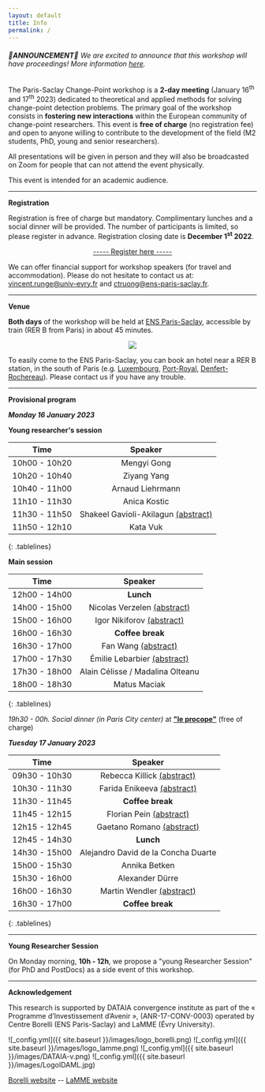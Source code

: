 ```yaml
---
layout: default
title: Info
permalink: /
---
```


###### 🎊**ANNOUNCEMENT**🥳 We are excited to announce that this workshop will have proceedings! More information [here](https://parissaclaychangepoint.github.io/proceedings/).

The Paris-Saclay Change-Point workshop is a **2-day meeting** (January 16<sup>th</sup> and 17<sup>th</sup> 2023) dedicated to theoretical and applied methods for solving change-point detection problems. The primary goal of the workshop consists in **fostering new interactions** within the European community of change-point researchers. This event is **free of charge** (no registration fee) and open to anyone willing to contribute to the development of the field (M2 students, PhD, young and senior researchers). 

All presentations will be given in person and they will also be broadcasted on Zoom for people that can not attend the event physically.

This event is intended for an academic audience.

***

**Registration**

Registration is free of charge but mandatory.
Complimentary lunches and a social dinner will be provided. The number of participants is limited, so please register in advance. Registration closing date is **December 1<sup>st</sup> 2022**.

<p style="text-align: center;">
<a href="https://docs.google.com/forms/d/e/1FAIpQLSdrJDJYCFtiO1Pe1R85hQrI1LLHs-W2fCg9wWRxKjeeWaZckg/viewform?usp=sf_link">----- Register here -----</a>
</p>

We can offer financial support for workshop speakers (for travel and accommodation). Please do not hesitate to contact us at: <vincent.runge@univ-evry.fr> and <ctruong@ens-paris-saclay.fr>.

***

**Venue**

**Both days** of the workshop will be held at [ENS Paris-Saclay](https://ens-paris-saclay.fr/en/school/how-find-us), accessible by train (RER B from Paris) in about 45 minutes.

<p align="center">
  <img src="{{ site.baseurl }}/images/saclay.jpg" />
</p>

To easily come to the ENS Paris-Saclay, you can book an hotel near a RER B station, in the south of Paris (e.g. [Luxembourg](https://www.google.com/maps/place/Luxembourg/@48.845577,2.3376633,17z/data=!4m12!1m6!3m5!1s0x47e671c33a656971:0x41baf015b89f5c5c!2sGare+du+Luxembourg!8m2!3d48.845577!4d2.339852!3m4!1s0x47e671c33a656971:0x775f3a3f84e1ed14!8m2!3d48.8467695!4d2.3403078), [Port-Royal](https://www.google.com/maps/place/Port-Royal/@48.8399336,2.3328432,17z/data=!3m1!4b1!4m5!3m4!1s0x47e671c6c9a39529:0xfac9ddcce3850f8!8m2!3d48.8399337!4d2.3370704), [Denfert-Rochereau](https://www.google.com/maps/place/Denfert-Rochereau/@48.83418,2.3304913,17z/data=!3m1!4b1!4m5!3m4!1s0x47e671b83527a005:0x3fcd842d558f4439!8m2!3d48.83418!4d2.33268)).
Please contact us if you have any trouble.


***

**Provisional program**

***Monday 16 January 2023***

**Young researcher's session**

<style>
.tablelines table, .tablelines td, .tablelines th {
        border: 1px solid black;
        }
</style>

| Time          | Speaker                  |
|:---------------:|:--------------------------:|
| 10h00 - 10h20 |        Mengyi Gong       |
| 10h20 - 10h40 |        Ziyang Yang       |
| 10h40 - 11h00 |     Arnaud Liehrmann     |
| 11h10 - 11h30 |       Anica Kostic       |
| 11h30 - 11h50 | Shakeel Gavioli-Akilagun [(abstract)](https://parissaclaychangepoint.github.io/speakers/#shakeel-gavioli-akilagun) |
| 11h50 - 12h10 |         Kata Vuk         |
{: .tablelines}

**Main session**


| Time          | Speaker                                                                                                |
|:---------------:|:--------------------------------------------------------------------------------------------------------:|
| 12h00 - 14h00 | **Lunch**                                                                                               |
| 14h00 - 15h00 | Nicolas Verzelen [(abstract)](https://parissaclaychangepoint.github.io/speakers/#nicolas-verzelen)      |
| 15h00 - 16h00 | Igor Nikiforov [(abstract)](https://parissaclaychangepoint.github.io/speakers/#igor-nikiforov)          |
| 16h00 - 16h30 |                                            **Coffee break**                                             |
| 16h30 - 17h00 | Fan Wang [(abstract)](https://parissaclaychangepoint.github.io/speakers/#fan-wang)                      |
| 17h00 - 17h30 | Émilie Lebarbier [(abstract)](https://parissaclaychangepoint.github.io/speakers/#émilie-lebarbier)      |
| 17h30 - 18h00 | Alain Célisse / Madalina Olteanu                                                                        |
| 18h00 - 18h30 | Matus Maciak                                                                                            |
{: .tablelines}


*19h30 - 00h. Social dinner (in Paris City center)* at [**"le procope"**](https://www.procope.com/photos/#le-lieu) (free of charge)


***Tuesday 17 January 2023***

| Time          | Speaker                                                                                              |
|:---------------:|:------------------------------------------------------------------------------------------------------:|
| 09h30 - 10h30 | Rebecca Killick [(abstract)]( https://parissaclaychangepoint.github.io/speakers/#rebecca-killick )  |
| 10h30 - 11h30 | Farida Enikeeva [(abstract)]( https://parissaclaychangepoint.github.io/speakers/#farida-enikeeva )  |
| 11h30 - 11h45 | **Coffee break**                                                                                    |
| 11h45 - 12h15 | Florian Pein [(abstract)](https://parissaclaychangepoint.github.io/speakers/#florian-pein)          |
| 12h15 - 12h45 | Gaetano Romano [(abstract)](https://parissaclaychangepoint.github.io/speakers/#gaetano-romano)       |
| 12h45 - 14h30 | **Lunch**                                                                                            |
| 14h30 - 15h00 |                                  Alejandro David de la Concha Duarte                                 |
| 15h00 - 15h30 |                                             Annika Betken                                            |
| 15h30 - 16h00 |                                            Alexander Dürre                                           |
| 16h00 - 16h30 | Martin Wendler [(abstract)](https://parissaclaychangepoint.github.io/speakers/#martin-wendler)       |
| 16h30 - 17h00 | **Coffee break**                                                                                     |
{: .tablelines}


*** 

**Young Researcher Session**

On Monday morning, **10h - 12h**, we propose a "young Researcher Session" (for PhD and PostDocs) as a side event of this workshop. 

***

**Acknowledgement**

This research is supported by DATAIA convergence institute as part of the « Programme d’Investissement d’Avenir », (ANR-17-CONV-0003) operated by Centre Borelli (ENS Paris-Saclay) and LaMME (Évry University).


![_config.yml]({{ site.baseurl }}/images/logo_borelli.png)
![_config.yml]({{ site.baseurl }}/images/logo_lamme.png)
![_config.yml]({{ site.baseurl }}/images/DATAIA-v.png)
![_config.yml]({{ site.baseurl }}/images/LogoIDAML.jpg)

[Borelli website](https://centreborelli.ens-paris-saclay.fr/fr)   --       [LaMME website](http://www.math-evry.cnrs.fr/doku.php)




